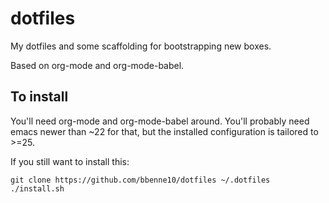 # dotfiles

My dotfiles and some scaffolding for bootstrapping new boxes.

Based on org-mode and org-mode-babel.

## To install

You'll need org-mode and org-mode-babel around. 
You'll probably need emacs newer than ~22 for that, but the installed configuration is tailored to >=25.

If you still want to install this:

    git clone https://github.com/bbenne10/dotfiles ~/.dotfiles
    ./install.sh
